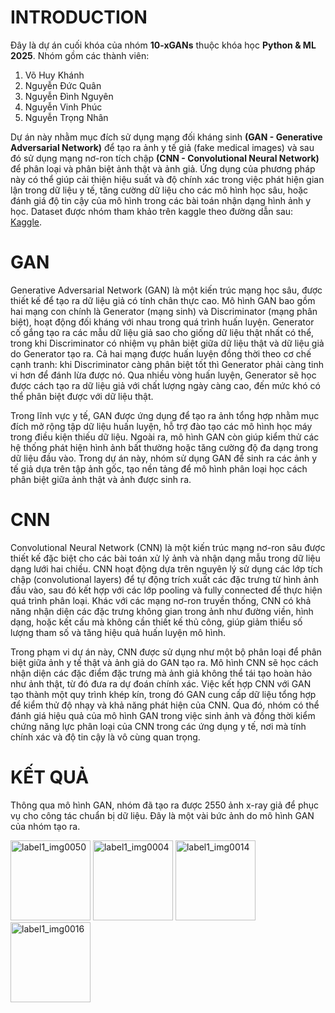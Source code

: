 # INTRODUCTION
Đây là dự án cuối khóa của nhóm **10-xGANs** thuộc khóa học **Python & ML 2025**. Nhóm gồm các thành viên:
1. Võ Huy Khánh
2. Nguyễn Đức Quân
3. Nguyễn Đình Nguyên
4. Nguyễn Vinh Phúc
5. Nguyễn Trọng Nhân

Dự án này nhằm mục đích sử dụng mạng đối kháng sinh **(GAN - Generative Adversarial Network)** để tạo ra ảnh y tế giả (fake medical images) và sau đó sử dụng mạng nơ-ron tích chập **(CNN - Convolutional Neural Network)** để phân loại và phân biệt ảnh thật và ảnh giả.
Ứng dụng của phương pháp này có thể giúp cải thiện hiệu suất và độ chính xác trong việc phát hiện gian lận trong dữ liệu y tế, tăng cường dữ liệu cho các mô hình học sâu, hoặc đánh giá độ tin cậy của mô hình trong các bài toán nhận dạng hình ảnh y học. Dataset được nhóm tham khảo trên kaggle theo đường dẫn sau: [Kaggle](https://www.kaggle.com/datasets/paultimothymooney/chest-xray-pneumonia?select=chest_xray).
# GAN
Generative Adversarial Network (GAN) là một kiến trúc mạng học sâu, được thiết kế để tạo ra dữ liệu giả có tính chân thực cao. Mô hình GAN bao gồm hai mạng con chính là Generator (mạng sinh) và Discriminator (mạng phân biệt), hoạt động đối kháng với nhau trong quá trình huấn luyện. Generator cố gắng tạo ra các mẫu dữ liệu giả sao cho giống dữ liệu thật nhất có thể, trong khi Discriminator có nhiệm vụ phân biệt giữa dữ liệu thật và dữ liệu giả do Generator tạo ra. Cả hai mạng được huấn luyện đồng thời theo cơ chế cạnh tranh: khi Discriminator càng phân biệt tốt thì Generator phải càng tinh vi hơn để đánh lừa được nó. Qua nhiều vòng huấn luyện, Generator sẽ học được cách tạo ra dữ liệu giả với chất lượng ngày càng cao, đến mức khó có thể phân biệt được với dữ liệu thật.

Trong lĩnh vực y tế, GAN được ứng dụng để tạo ra ảnh tổng hợp nhằm mục đích mở rộng tập dữ liệu huấn luyện, hỗ trợ đào tạo các mô hình học máy trong điều kiện thiếu dữ liệu. Ngoài ra, mô hình GAN còn giúp kiểm thử các hệ thống phát hiện hình ảnh bất thường hoặc tăng cường độ đa dạng trong dữ liệu đầu vào. Trong dự án này, nhóm sử dụng GAN để sinh ra các ảnh y tế giả dựa trên tập ảnh gốc, tạo nền tảng để mô hình phân loại học cách phân biệt giữa ảnh thật và ảnh được sinh ra.

# CNN

Convolutional Neural Network (CNN) là một kiến trúc mạng nơ-ron sâu được thiết kế đặc biệt cho các bài toán xử lý ảnh và nhận dạng mẫu trong dữ liệu dạng lưới hai chiều. CNN hoạt động dựa trên nguyên lý sử dụng các lớp tích chập (convolutional layers) để tự động trích xuất các đặc trưng từ hình ảnh đầu vào, sau đó kết hợp với các lớp pooling và fully connected để thực hiện quá trình phân loại. Khác với các mạng nơ-ron truyền thống, CNN có khả năng nhận diện các đặc trưng không gian trong ảnh như đường viền, hình dạng, hoặc kết cấu mà không cần thiết kế thủ công, giúp giảm thiểu số lượng tham số và tăng hiệu quả huấn luyện mô hình.

Trong phạm vi dự án này, CNN được sử dụng như một bộ phân loại để phân biệt giữa ảnh y tế thật và ảnh giả do GAN tạo ra. Mô hình CNN sẽ học cách nhận diện các đặc điểm đặc trưng mà ảnh giả không thể tái tạo hoàn hảo như ảnh thật, từ đó đưa ra dự đoán chính xác. Việc kết hợp CNN với GAN tạo thành một quy trình khép kín, trong đó GAN cung cấp dữ liệu tổng hợp để kiểm thử độ nhạy và khả năng phát hiện của CNN. Qua đó, nhóm có thể đánh giá hiệu quả của mô hình GAN trong việc sinh ảnh và đồng thời kiểm chứng năng lực phân loại của CNN trong các ứng dụng y tế, nơi mà tính chính xác và độ tin cậy là vô cùng quan trọng.

# KẾT QUẢ

Thông qua mô hình GAN, nhóm đã tạo ra được 2550 ảnh x-ray giả để phục vụ cho công tác chuẩn bị dữ liệu. Đây là một vài bức ảnh do mô hình GAN của nhóm tạo ra.

<img width="128" height="128" alt="label1_img0050" src="https://github.com/user-attachments/assets/3d9e6ba7-f7f1-4146-8946-ec9364bb8faf" />
<img width="128" height="128" alt="label1_img0004" src="https://github.com/user-attachments/assets/f824866a-37cb-47dc-afd2-6f2d8bc68578" />
<img width="128" height="128" alt="label1_img0014" src="https://github.com/user-attachments/assets/46350f21-7145-45a0-b43c-3e3e0e42353a" />
<img width="128" height="128" alt="label1_img0016" src="https://github.com/user-attachments/assets/b978c1c7-3bad-45a1-92e9-542d05505ec2" />





